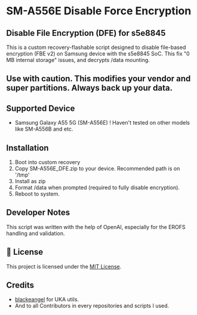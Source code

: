 # SM-A556E Disable Force Encryption
## Disable File Encryption (DFE) for s5e8845
This is a custom recovery-flashable script designed to disable file-based encryption (FBE v2) on Samsung device with the s5e8845 SoC. This fix "0 MB internal storage" issues, and decrypts /data mounting.

## Use with caution. This modifies your vendor and super partitions. Always back up your data.
## Supported Device
- Samsung Galaxy A55 5G (SM-A556E)
! Haven't tested on other models like SM-A556B and etc.

## Installation
1. Boot into custom recovery
2. Copy SM-A556E_DFE.zip to your device. Recommended path is on '/tmp'
3. Install as zip
4. Format /data when prompted (required to fully disable encryption).
5. Reboot to system.

## Developer Notes
This script was written with the help of OpenAI, especially for the EROFS handling and validation.

## 📄 License
This project is licensed under the [MIT License](https://github.com/Lyinceer/SM-A556E_DFE/blob/main/LICENSE).

## Credits
- [blackeangel](https://github.com/blackeangel) for UKA utils.
- And to all Contributors in every repositories and scripts I used.
